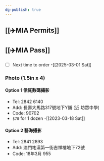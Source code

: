 ```yaml
---
dg-publish: true
---
```


## [[✈️MIA Permits]]

## [[✈️MIA Pass]]
- [ ] Next time to order -[[2025-03-01 Sat]]
### Photo (1.5in x 4)
#### Option 1 信託數碼攝影
- Tel: 2842 6140
- Add: 長壽大馬路317號地下Y鋪 (近 坊眾中學)
- Code: 90702
- `$70` for 1 dozen -[[2023-03-18 Sat]]
#### Option 2 藝海攝影
- Tel: 2841 2893
- Add: 澳門祐漢第一街吉祥樓地下72號
- Code: 18年3月 955